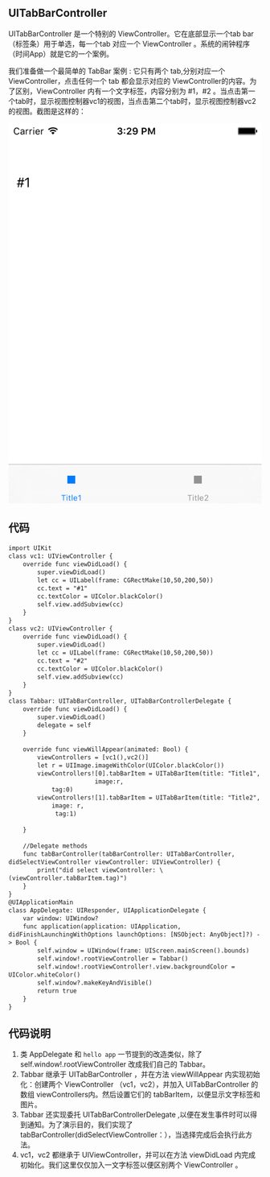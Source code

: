 ##  UITabBarController

UITabBarController 是一个特别的 ViewController。它在底部显示一个tab bar（标签条）用于单选，每一个tab 对应一个 ViewController 。系统的闹钟程序（时间App）就是它的一个案例。

我们准备做一个最简单的 TabBar 案例 : 它只有两个 tab,分别对应一个 ViewController，点击任何一个 tab 都会显示对应的 ViewController的内容。为了区别，ViewController 内有一个文字标签，内容分别为 #1，#2 。当点击第一个tab时，显示视图控制器vc1的视图，当点击第二个tab时，显示视图控制器vc2的视图。截图是这样的：

![tab bar](tabbar.png)

## 代码 
    
    import UIKit
    class vc1: UIViewController {
        override func viewDidLoad() {
            super.viewDidLoad()
            let cc = UILabel(frame: CGRectMake(10,50,200,50))
            cc.text = "#1"
            cc.textColor = UIColor.blackColor()
            self.view.addSubview(cc)
        }
    }
    class vc2: UIViewController {
        override func viewDidLoad() {
            super.viewDidLoad()
            let cc = UILabel(frame: CGRectMake(10,50,200,50))
            cc.text = "#2"
            cc.textColor = UIColor.blackColor()
            self.view.addSubview(cc)
        }
    }
    class Tabbar: UITabBarController, UITabBarControllerDelegate {
        override func viewDidLoad() {
            super.viewDidLoad()
            delegate = self
        }
        
        override func viewWillAppear(animated: Bool) {
            viewControllers = [vc1(),vc2()]
            let r = UIImage.imageWithColor(UIColor.blackColor())
            viewControllers![0].tabBarItem = UITabBarItem(title: "Title1",
                            image:r,
                tag:0)
            viewControllers![1].tabBarItem = UITabBarItem(title: "Title2",
                image: r,
                 tag:1)

        }
        
        //Delegate methods
        func tabBarController(tabBarController: UITabBarController, didSelectViewController viewController: UIViewController) {
            print("did select viewController: \(viewController.tabBarItem.tag)")
        }
    }
    @UIApplicationMain
    class AppDelegate: UIResponder, UIApplicationDelegate {
        var window: UIWindow?
        func application(application: UIApplication, didFinishLaunchingWithOptions launchOptions: [NSObject: AnyObject]?) -> Bool {
            self.window = UIWindow(frame: UIScreen.mainScreen().bounds)
            self.window!.rootViewController = Tabbar()
            self.window!.rootViewController!.view.backgroundColor = UIColor.whiteColor()
            self.window?.makeKeyAndVisible()
            return true
        }
    }

## 代码说明

1. 类 AppDelegate 和 `hello app` 一节提到的改造类似，除了  self.window!.rootViewController 改成我们自己的 Tabbar。
2. Tabbar 继承于 UITabBarController ，并在方法 viewWillAppear 内实现初始化：创建两个 ViewController （vc1，vc2），并加入 UITabBarController 的数组 viewControllers内。然后设置它们的 tabBarItem，以便显示文字标签和图片。
3. Tabbar 还实现委托 UITabBarControllerDelegate ,以便在发生事件时可以得到通知。为了演示目的，我们实现了 tabBarController(didSelectViewController：），当选择完成后会执行此方法。
4. vc1，vc2 都继承于 UIViewController，并可以在方法 viewDidLoad 内完成初始化。我们这里仅仅加入一文字标签以便区别两个 ViewController 。



